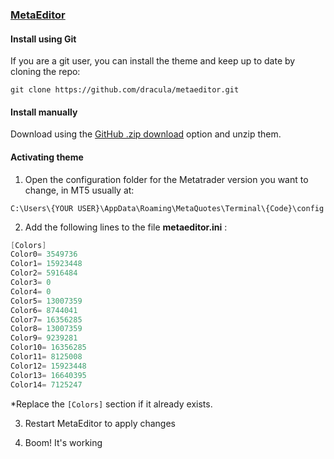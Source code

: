 ### [MetaEditor](https://www.metatrader5.com/en/automated-trading/metaeditor)

#### Install using Git

If you are a git user, you can install the theme and keep up to date by cloning the repo:

    git clone https://github.com/dracula/metaeditor.git

#### Install manually

Download using the [GitHub .zip download](https://github.com/dracula/metaeditor/archive/master.zip) option and unzip them.

#### Activating theme

1. Open the configuration folder for the Metatrader version you want to change, in MT5 usually at:

```
C:\Users\{YOUR USER}\AppData\Roaming\MetaQuotes\Terminal\{Code}\config
```

2. Add the following lines to the file **metaeditor.ini**   :
```c++
[Colors]
Color0= 3549736
Color1= 15923448
Color2= 5916484
Color3= 0
Color4= 0
Color5= 13007359
Color6= 8744041
Color7= 16356285
Color8= 13007359
Color9= 9239281
Color10= 16356285
Color11= 8125008
Color12= 15923448
Color13= 16640395
Color14= 7125247 
```
*Replace the `[Colors]` section if it already exists.
  
3. Restart MetaEditor to apply changes

4. Boom! It's working

